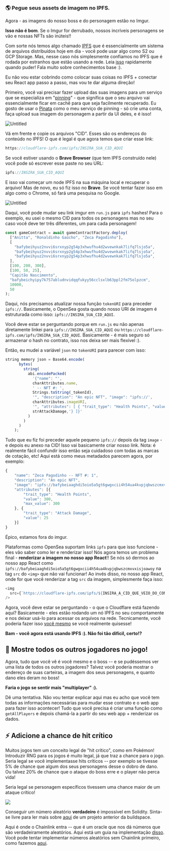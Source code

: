 ### 🌎 Pegue seus assets de imagem no IPFS.

Agora - as imagens do nosso boss e do personagem estão no Imgur.

**Isso não é bom**. Se o Imgur for derrubado, nossos incríveis personagens se vão e nossas NFTs são inúteis!!

Com sorte nós temos algo chamado [IPFS](https://en.wikipedia.org/wiki/InterPlanetary_File_System) que é essencialmente um sistema de arquivos distribuídos hoje em dia - você pode usar algo como S2 ou GCP Storage. Mas, nesse caso nós simplesmente confiamos no IPFS que é rodada por estranhos que estão usando a rede. Leia [isso](https://decrypt.co/resources/how-to-use-ipfs-the-backbone-of-web3) rapidamente quando puder! Fala muito sobre conhecimentos base :).

Eu não vou estar cobrindo como colocar suas coisas no IPFS + conectar seu React app passo a passo, mas vou te dar alguma direção!

Primeiro, você vai precisar fazer upload das suas imagens para um serviço que se especializa em "[pinning](https://docs.ipfs.io/how-to/pin-files/)" - que significa que o seu arquivo vai essencialmente ficar em cachê para que seja facilmente recuperado. Eu gosto de usar o [Pinata](https://www.pinata.cloud/) como o meu serviço de pinning - só crie uma conta, faça upload sua imagem do personagem a partir da UI deles, e é isso!

![Untitled](https://i.imgur.com/LA0RExz.png)

Vá em frente e copie os arquivos "CID". Esses são os endereços do conteúdo no IPFS! O que é legal é que agora temos que criar esse link:

```javascript
https://cloudflare-ipfs.com/ipfs/INSIRA_SUA_CID_AQUI
```

Se você estiver usando o **Brave Browser** (que tem IPFS construído nele) você pode só escrever esse paste no seu URL:

```javascript
ipfs://INSIRA_SUA_CID_AQUI
```

E isso vai começar um node IPFS na sua máquina local e recuperar o arquivo! Mas de novo, eu só fiz isso no **Brave**. Se você tentar fazer isso em algo como o Chrome, só fará uma pesquisa no Google.

![Untitled](https://i.imgur.com/NplQpes.png)

Daqui, você pode mudar seu link imgur em `run.js` para `ipfs` hashes! Para o exemplo, eu usei o mesmo CID para todos os personagens mas no seu caso você deve ter três diferentes, um para cada personagem!

```javascript
const gameContract = await gameContractFactory.deploy(
  ["Anitta", "Ronaldinho Gaúcho", "Zeca Pagodinho"],
  [
    "bafybeihyuz2nvvi6srxnyp2g54p3xhwufhu4d2wvewnkak7lifq7lsjo5a",
    "bafybeihyuz2nvvi6srxnyp2g54p3xhwufhu4d2wvewnkak7lifq7lsjo5a",
    "bafybeihyuz2nvvi6srxnyp2g54p3xhwufhu4d2wvewnkak7lifq7lsjo5a",
  ],
  [100, 200, 300],
  [100, 50, 25],
  "Capitão Nascimento",
  "bafybeichyipy7k757abludnvidqqfukyy56cclsxlb63ppl2fm75olpzcm",
  10000,
  50
);
```

Daqui, nós precisamos atualizar nossa função `tokenURI` para preceder `ipfs://`. Basicamente, o OpenSea gosta quando nosso URI de imagem é estruturada como isso: `ipfs://INSIRA_SUA_CID_AQUI`.

Você deve estar se perguntando porque em `run.js` eu não apenas diretamente linkei para `ipfs://INSIRA_SUA_CID_AQUI` ou `https://cloudflare-ipfs.com/ipfs/INSIRA_SUA_CID_AQUI`. Basicamente - é mais seguro só armazenar o hash no contrato, isso nos deixa ser mais flexível :).

Então, eu mudei a variável `json` no `tokenURI` para parecer com isso:

```javascript
string memory json = Base64.encode(
      bytes(
        string(
          abi.encodePacked(
            '{"name": "',
            charAttributes.name,
            ' -- NFT #: ',
            Strings.toString(_tokenId),
            '", "description": "An epic NFT", "image": "ipfs://',
            charAttributes.imageURI,
            '", "attributes": [ { "trait_type": "Health Points", "value": ',strHp,', "max_value":',strMaxHp,'}, { "trait_type": "Attack Damage", "value": ',
            strAttackDamage,'} ]}'
          )
        )
      )
    );
```

Tudo que eu fiz foi preceder aquele pequeno `ipfs://` depois da tag `image` - e depois eu anexo na CID! Isso vai basicamente criar nosso link. Nota: é realmente fácil confundir isso então seja cuidadoso com todas as marcas de cotação, etc! Aqui está como meus metadados parecem agora, por exemplo:

```javascript
{
	"name": "Zeca Pagodinho -- NFT #: 1",
	"description": "An epic NFT",
	"image": "ipfs://bafybeiaaghdi5oio5a5gt6gwgxcii4h54ua4kvpjqbwszcmxvxisjoawoy",
	"attributes": [{
		"trait_type": "Health Points",
		"value": 300,
		"max_value": 300
	}, {
		"trait_type": "Attack Damage",
		"value": 25
	}]
}
```

Épico, estamos fora do imgur.

Plataformas como OpenSea suportam links `ipfs` para que isso funcione - eles vão saber como ler e renderizar isso! Nós agora temos um problema final - **renderizar a imagem no nosso app React**!! Se nós só dermos ao nosso app React como `ipfs://bafybeiaaghdi5oio5a5gt6gwgxcii4h54ua4kvpjqbwszcmxvxisjoawoy` na tag `src` do `<img>` que não vai funcionar! Ao invés disso, no nosso app React, onde for que você renderizar a tag `src` da imagem, simplesmente faça isso:

```javascript
<img
  src={`https://cloudflare-ipfs.com/ipfs/${INSIRA_A_CID_QUE_VEIO_DO_CONTRATO}`}
/>
```

Agora, você deve estar se perguntando - o que o Cloudflare está fazendo aqui? Basicamente - eles estão rodando um nó IPFS no seu comportamente e nos deixar usá-lo para acessar os arquivos na rede. Tecnicamente, você poderia fazer isso [você mesmo](https://dev.to/dabit3/uploading-files-to-ipfs-from-a-web-application-50a) se você realmente quisesse!

**Bam - você agora está usando IPFS :). Não foi tão difícil, certo!?**

## 🐸 Mostre todos os outros jogadores no jogo!

Agora, tudo que você vê é você mesmo e o boss -- e se pudéssemos ver uma lista de todos os outros jogadores? Talvez você poderia mostrar o endereço de suas carteiras, a imagem dos seus personagens, e quanto dano eles deram no boss!

**Faria o jogo se sentir mais "multiplayer" :).**

Dê uma tentativa. Não vou tentar explicar aqui mas eu acho que você tem todas as informações necessárias para mudar esse contrato e o web app para fazer isso acontecer! Tudo que você precisa é criar uma função como `getAllPlayers` e depois chamá-la a partir do seu web app + renderizar os dados.

## ⚡️ Adicione a chance de hit crítico

Muitos jogos tem um conceito legal de "hit crítico", como em Pokémon! Introduzir RNG para os jogos é muito legal, já que traz a chance para o jogo. Seria legal se você implementasse hits críticos -- por exemplo se tivesse 5% de chance que algum dos seus personagens desse o dobro de dano. Ou talvez 20% de chance que o ataque do boss erre e o player não perca vida!

Seria legal se personagem específicos tivessem uma chance maior de um ataque crítico!

![](https://i.imgur.com/S0r7rfm.png)

Conseguir um número aleatório **verdadeiro** é impossível em Solidity. Sinta-se livre para ler mais sobre [aqui](https://github.com/buildspace/buildspace-projects/blob/main/Solidity_And_Smart_Contracts/en/Section_4/Lesson_1_Randomly_Pick_Winner.md) de um projeto anterior da buildspace.

Aqui é onde o Chainlink entra -- que é um oracle que nos dá números que são verdadeiramente aleatórios. Aqui está um guia na implementação [disso](https://www.youtube.com/watch?v=JqZWariqh5s). Você pode tentar implementar números aleatórios sem Chainlink primeiro, como fazemos [aqui](https://github.com/buildspace/buildspace-projects/blob/main/Solidity_And_Smart_Contracts/en/Section_4/Lesson_1_Randomly_Pick_Winner.md).
